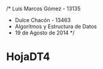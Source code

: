 /* Luis Marcos Gómez - 13135
 * Dulce Chacón - 13463
 * Algoritmos y Estructura de Datos
 * 19 de Agosto de 2014
 */

HojaDT4
=======

